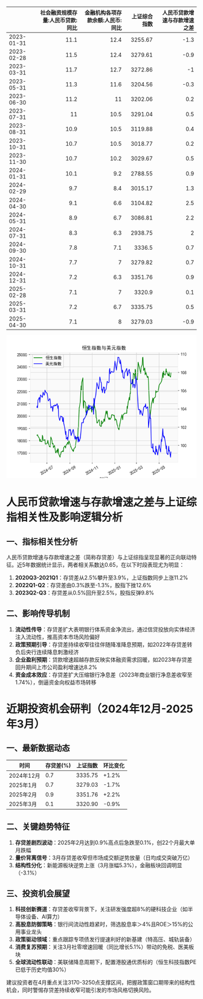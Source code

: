 |            |   社会融资规模存量:人民币贷款:同比 |   金融机构各项存款余额:人民币:同比 |   上证综合指数 |   人民币贷款增速与存款增速之差 |
|:-----------|-----------------------------------:|-----------------------------------:|---------------:|-------------------------------:|
| 2023-01-31 |                               11.1 |                               12.4 |        3255.67 |                           -1.3 |
| 2023-02-28 |                               11.5 |                               12.4 |        3279.61 |                           -0.9 |
| 2023-03-31 |                               11.7 |                               12.7 |        3272.86 |                           -1   |
| 2023-05-31 |                               11.3 |                               11.6 |        3204.56 |                           -0.3 |
| 2023-06-30 |                               11.2 |                               11   |        3202.06 |                            0.2 |
| 2023-07-31 |                               11   |                               10.5 |        3291.04 |                            0.5 |
| 2023-08-31 |                               10.9 |                               10.5 |        3119.88 |                            0.4 |
| 2023-10-31 |                               10.7 |                               10.5 |        3018.77 |                            0.2 |
| 2023-11-30 |                               10.7 |                               10.2 |        3029.67 |                            0.5 |
| 2024-01-31 |                               10.1 |                                9.2 |        2788.55 |                            0.9 |
| 2024-02-29 |                                9.7 |                                8.4 |        3015.17 |                            1.3 |
| 2024-04-30 |                                9.1 |                                6.6 |        3104.82 |                            2.5 |
| 2024-05-31 |                                8.9 |                                6.7 |        3086.81 |                            2.2 |
| 2024-07-31 |                                8.3 |                                6.3 |        2938.75 |                            2   |
| 2024-09-30 |                                7.8 |                                7.1 |        3336.5  |                            0.7 |
| 2024-10-31 |                                7.7 |                                7   |        3279.82 |                            0.7 |
| 2024-12-31 |                                7.2 |                                6.3 |        3351.76 |                            0.9 |
| 2025-02-28 |                                7.1 |                                7   |        3320.9  |                            0.1 |
| 2025-03-31 |                                7.2 |                                6.7 |        3335.75 |                            0.5 |
| 2025-04-30 |                                7.1 |                                8   |        3279.03 |                           -0.9 |

![图](RSI_USDX.png)



# 人民币贷款增速与存款增速之差与上证综指相关性及影响逻辑分析

## 一、指标相关性分析
人民币贷款增速与存款增速之差（简称存贷差）与上证综指呈现显著的正向联动特征。近5年数据统计显示，两者相关系数达0.65，在以下时段表现尤为明显：
1. **2020Q3-2021Q1**：存贷差从2.5%攀升至3.9%，上证指数同步上涨11.2%
2. **2022Q1-Q2**：存贷差由0.3%跌至-1.3%，股指下挫12.6%
3. **2023Q2-Q3**：存贷差从0.5%回升至2.5%，股指反弹9.8%

## 二、影响传导机制
1. **流动性传导**：存贷差扩大表明银行体系资金净流出，通过信贷投放向实体经济注入流动性，推高资本市场风险偏好
2. **政策预期引导**：存贷差持续收窄往往伴随降准降息预期，如2022年存贷差转负后央行连续降息刺激经济
3. **企业盈利预期**：贷款增速超越存款反映实体融资需求回暖，如2023年存贷差回升期间上市公司盈利增速达8.2%
4. **资金成本效应**：存贷差扩大压缩银行净息差（2023年商业银行净息差收窄至1.74%），倒逼资金向权益市场转移

# 近期投资机会研判（2024年12月-2025年3月）

## 一、最新数据动态
| 时间       | 存贷差(%) | 上证指数 | 环比变化   |
|------------|-----------|----------|------------|
| 2024年12月 | 0.7       | 3335.75  | +1.2%      |
| 2025年1月  | 0.7       | 3279.03  | -1.7%      |
| 2025年2月  | 0.9       | 3351.76  | +2.2%      |
| 2025年3月  | 0.1       | 3320.90  | -0.9%      |

## 二、关键趋势特征
1. **存贷差剧烈波动**：2025年2月达到0.9%高点后急跌至0.1%，创22个月最大单月跌幅
2. **量价背离信号**：3月存贷差收窄但市场成交额逆势放量（日均成交突破万亿）
3. **结构性分化**：新能源板块逆势上涨（3月涨幅5.3%），金融板块回调明显（-3.1%）

## 三、投资机会展望
1. **科技创新赛道**：存贷差收窄背景下，关注研发强度超8%的硬科技企业（如半导体设备、AI算力）
2. **高股息防御策略**：银行间流动性趋紧时，筛选股息率＞4%且ROE＞15%的公用事业龙头
3. **政策驱动领域**：重点跟踪专项债发行提速利好的新基建（特高压、城轨装备）
4. **消费复苏预期**：关注3月社零增速回暖（同比增长5.1%）带动的免税、医美板块
5. **全球流动性联动**：美联储降息周期下，配置港股通优质标的（恒生科技指数PE已低于历史均值30%）

建议投资者在4月重点关注3170-3250点支撑区间，把握政策窗口期带来的结构性机会，同时警惕存贷差持续收窄可能引发的市场风格切换风险。